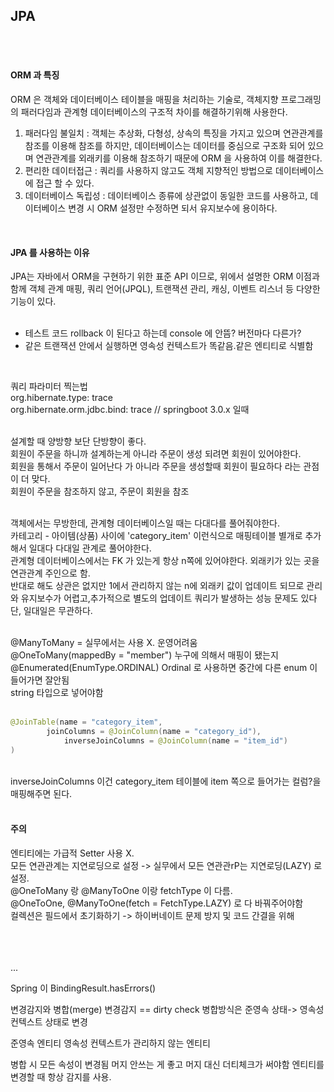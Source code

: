 
## JPA
<br>
<br>

#### ORM 과 특징 
ORM 은 객체와 데이터베이스 테이블을 매핑을 처리하는 기술로, 객체지향 프로그래밍의 패러다임과 관계형 데이터베이스의 구조적 차이를 해결하기위해 사용한다.  <br>
1) 패러다임 불일치 : 객체는 추상화, 다형성, 상속의 특징을 가지고 있으며 연관관계를 참조를 이용해 참조를 하지만, 데이터베이스는 데이터를 중심으로 구조화 되어 있으며 연관관계를 외래키를 이용해 참조하기 때문에 ORM 을 사용하여 이를 해결한다. <br>
2) 편리한 데이터접근 : 쿼리를 사용하지 않고도 객체 지향적인 방법으로 데이터베이스에 접근 할 수 있다.  <br>
3) 데이터베이스 독립성 : 데이터베이스 종류에 상관없이 동일한 코드를 사용하고, 데이터베이스 변경 시 ORM 설정만 수정하면 되서 유지보수에 용이하다. <br>
 <br>
 
#### JPA 를 사용하는 이유
JPA는 자바에서 ORM을 구현하기 위한 표준 API 이므로, 위에서 설명한 ORM 이점과 함께 객체 관계 매핑, 쿼리 언어(JPQL), 트랜잭션 관리, 캐싱, 이벤트 리스너 등 다양한 기능이 있다. <br>
 <br>


- 테스트 코드 rollback 이 된다고 하는데 console 에 안뜸? 버전마다 다른가?<br>
- 같은 트랜잭션 안에서 실행하면 영속성 컨텍스트가 똑같음.같은 엔티티로 식별함<br>
<br>

쿼리 파라미터 찍는법<br>
org.hibernate.type: trace<br>
org.hibernate.orm.jdbc.bind: trace  // springboot 3.0.x 일때<br>
<br>

설계할 때 양방향 보단 단방향이 좋다. <br>
회원이 주문을 하니까 설계하는게 아니라 주문이 생성 되려면 회원이 있어야한다.<br>
회원을 통해서 주문이 일어난다 가 아니라 주문을 생성할때 회원이 필요하다 라는 관점이 더 맞다.<br>
회원이 주문을 참조하지 않고, 주문이 회원을 참조<br>
<br>

객체에서는 무방한데, 관계형 데이터베이스일 때는 다대다를 풀어줘야한다.<br>
카테고리 - 아이템(상품) 사이에 'category_item' 이런식으로 매핑테이블 별개로 추가해서 일대다 다대일 관계로 풀어야한다.<br>
관계형 데이터베이스에서는 FK 가 있는게 항상 n쪽에 있어야한다.  외래키가 있는 곳을 연관관계 주인으로 함. <br>
반대로 해도 상관은 없지만 1에서 관리하지 않는 n에 외래키 값이 업데이트 되므로 관리와 유지보수가 어렵고,추가적으로 별도의 업데이트 쿼리가 발생하는 성능 문제도 있다 <br>
단, 일대일은 무관하다.<br>
<br>

@ManyToMany = 실무에서는 사용 X. 운영어려움<br>
@OneToMany(mappedBy = "member")  누구에 의해서 매핑이 됐는지 <br>
@Enumerated(EnumType.ORDINAL)  Ordinal 로 사용하면 중간에 다른 enum 이 들어가면 잘안됨<br>
string 타입으로 넣어야함<br>
<br>

```java
@JoinTable(name = "category_item",
        joinColumns = @JoinColumn(name = "category_id"),
            inverseJoinColumns = @JoinColumn(name = "item_id")
)
```

<br>
inverseJoinColumns 이건 category_item 테이블에 item 쪽으로 들어가는 컬럼?을 매핑해주면 된다.<br>
<br>

#### 주의
엔티티에는 가급적 Setter 사용 X.<br>
모든 연관관계는 지연로딩으로 설정 -> 실무에서 모든 연관관rP는 지연로딩(LAZY) 로 설정.<br>
@OneToMany 랑 @ManyToOne 이랑 fetchType 이 다름.<br>
@OneToOne, @ManyToOne(fetch = FetchType.LAZY) 로 다 바꿔주어야함<br>
컬렉션은 필드에서 초기화하기 -> 하이버네이트 문제 방지 및 코드 간결을 위해<br>
<br>
<br>
<br>


...




Spring 이 BindingResult.hasErrors()

변경감지와 병합(merge)
변경감지 == dirty check
병합방식은 준영속 상태-> 영속성 컨텍스트 상태로 변경

준영속 엔티티
영속성 컨텍스트가 관리하지 않는 엔티티

병합 시 모든 속성이 변경됨
머지 안쓰는 게 좋고 머지 대신 더티체크가 써야함
엔티티를 변경할 때 항상 감지를 사용.

